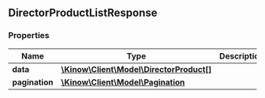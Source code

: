 ## DirectorProductListResponse

### Properties
Name | Type | Description | Notes
------------ | ------------- | ------------- | -------------
**data** | [**\Kinow\Client\Model\DirectorProduct[]**](#DirectorProduct) |  | [optional] 
**pagination** | [**\Kinow\Client\Model\Pagination**](#Pagination) |  | [optional] 


